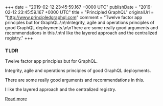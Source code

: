+++
date = "2019-02-12 23:45:59.167 +0000 UTC"
publishDate = "2019-02-12 23:45:59.167 +0000 UTC"
title = "Principled GraphQL"
originalUrl = "http://www.principledgraphql.com"
comment = "Twelve factor app principles but for GraphQL.\n\nIntegrity, agile and operations principles of good GraphQL deployments.\n\nThere are some really good arguments and recommendations in this.\n\nI like the layered approach and the centralized registry."
+++

### TLDR

Twelve factor app principles but for GraphQL.

Integrity, agile and operations principles of good GraphQL deployments.

There are some really good arguments and recommendations in this.

I like the layered approach and the centralized registry.

[Read more](http://www.principledgraphql.com)

